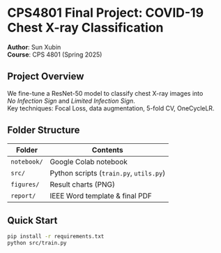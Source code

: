 # CPS4801 Final Project: COVID-19 Chest X-ray Classification

**Author**: Sun Xubin  
**Course**: CPS 4801 (Spring 2025)

## Project Overview
We fine-tune a ResNet-50 model to classify chest X-ray images into  
*No Infection Sign* and *Limited Infection Sign*.  
Key techniques: Focal Loss, data augmentation, 5-fold CV, OneCycleLR.

## Folder Structure
| Folder | Contents |
|--------|----------|
| `notebook/` | Google Colab notebook |
| `src/` | Python scripts (`train.py`, `utils.py`) |
| `figures/` | Result charts (PNG) |
| `report/` | IEEE Word template & final PDF |

## Quick Start
```bash
pip install -r requirements.txt
python src/train.py
